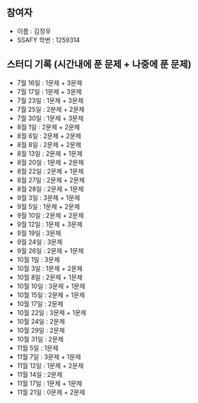 ## 참여자

- 이름 : 김정우
- SSAFY 학번 : 1259314

## 스터디 기록 (시간내에 푼 문제 + 나중에 푼 문제)

- 7월 16일 : 1문제 + 3문제
- 7월 17일 : 1문제 + 3문제
- 7월 23일 : 1문제 + 3문제
- 7월 25일 : 2문제 + 2문제
- 7월 30일 : 1문제 + 3문제
- 8월 1일 : 2문제 + 2문제
- 8월 6일 : 2문제 + 2문제
- 8월 8일 : 2문제 + 2문제
- 8월 13일 : 2문제 + 1문제
- 8월 20일 : 1문제 + 2문제
- 8월 22일 : 2문제 + 1문제
- 8월 27일 : 2문제 + 2문제
- 8월 28일 : 2문제 + 1문제
- 9월 3일 : 3문제 + 1문제
- 9월 5일 : 1문제 + 2문제
- 9월 10일 : 2문제 + 2문제
- 9월 12일 : 1문제 + 3문제
- 9월 19일 : 3문제
- 9월 24일 : 3문제
- 9월 26일 : 2문제 + 1문제
- 10월 1일 : 3문제
- 10월 3일 : 1문제 + 2문제
- 10월 8일 : 2문제 + 1문제
- 10월 10일 : 3문제 + 1문제
- 10월 15일 : 2문제 + 1문제
- 10월 17일 : 2문제
- 10월 22일 : 3문제 + 1문제
- 10월 24일 : 2문제
- 10월 29일 : 2문제
- 10월 31일 : 2문제
- 11월 5일 : 1문제
- 11월 7일 : 3문제 + 1문제
- 11월 12일 : 1문제 + 2문제
- 11월 14일 : 2문제
- 11월 17일 : 1문제 + 1문제
- 11월 21일 : 0문제 + 2문제
